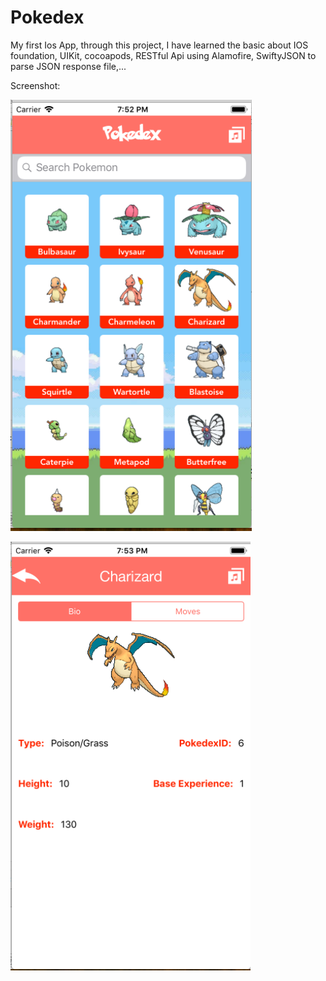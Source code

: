 # Pokedex
My first Ios App, through this project, I have learned the basic about IOS foundation, UIKit, cocoapods, RESTful Api using Alamofire, SwiftyJSON to parse JSON response file,...

Screenshot:

![alt text](https://github.com/timebucker/pokedex/blob/master/screenshot1.PNG)

![alt text](https://github.com/timebucker/pokedex/blob/master/screenshot2.PNG)
